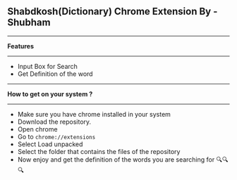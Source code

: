 ## Shabdkosh(Dictionary) Chrome Extension By - Shubham

* * *
**Features**
* * *
- Input Box for Search 
- Get Definition of the word

* * *
**How to get on your system ?**
* * *
- Make sure you have chrome installed in your system
- Download the repository.
- Open chrome 
- Go to `chrome://extensions`
- Select Load unpacked
- Select the folder that contains the files of the repository 
- Now enjoy and get the definition of the words you are searching for 🔍🔍🔍
